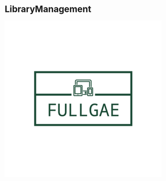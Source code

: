 # LibraryManagement

<img src="src\library\images\logo_transparent2.png" style="width:200; height:150;">
